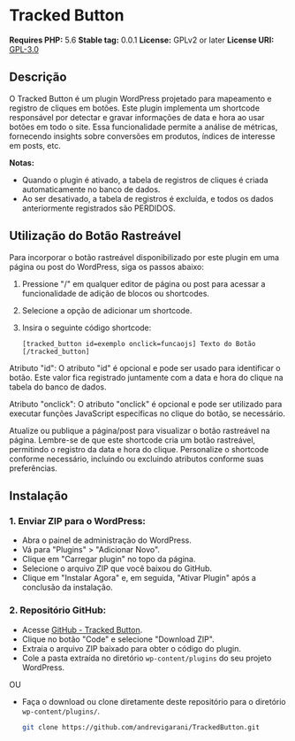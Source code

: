 # Tracked Button

**Requires PHP:** 5.6
**Stable tag:** 0.0.1
**License:** GPLv2 or later
**License URI:** [GPL-3.0](https://www.gnu.org/licenses/gpl-3.0.html)

## Descrição

O Tracked Button é um plugin WordPress projetado para mapeamento e registro de cliques em botões. Este plugin implementa um shortcode responsável por detectar e gravar informações de data e hora ao usar botões em todo o site. Essa funcionalidade permite a análise de métricas, fornecendo insights sobre conversões em produtos, índices de interesse em posts, etc.

**Notas:**
- Quando o plugin é ativado, a tabela de registros de cliques é criada automaticamente no banco de dados.
- Ao ser desativado, a tabela de registros é excluída, e todos os dados anteriormente registrados são PERDIDOS.
## Utilização do Botão Rastreável

Para incorporar o botão rastreável disponibilizado por este plugin em uma página ou post do WordPress, siga os passos abaixo:

1. Pressione "/" em qualquer editor de página ou post para acessar a funcionalidade de adição de blocos ou shortcodes.

2. Selecione a opção de adicionar um shortcode.

3. Insira o seguinte código shortcode:

   ```plaintext
   [tracked_button id=exemplo onclick=funcaojs] Texto do Botão [/tracked_button]

Atributo "id": O atributo "id" é opcional e pode ser usado para identificar o botão. Este valor fica registrado juntamente com a data e hora do clique na tabela do banco de dados.

Atributo "onclick": O atributo "onclick" é opcional e pode ser utilizado para executar funções JavaScript específicas no clique do botão, se necessário.

Atualize ou publique a página/post para visualizar o botão rastreável na página.
Lembre-se de que este shortcode cria um botão rastreável, permitindo o registro da data e hora do clique. Personalize o shortcode conforme necessário, incluindo ou excluindo atributos conforme suas preferências.


## Instalação

### 1. Enviar ZIP para o WordPress:

- Abra o painel de administração do WordPress.
- Vá para "Plugins" > "Adicionar Novo".
- Clique em "Carregar plugin" no topo da página.
- Selecione o arquivo ZIP que você baixou do GitHub.
- Clique em "Instalar Agora" e, em seguida, "Ativar Plugin" após a conclusão da instalação.

### 2. Repositório GitHub:

- Acesse [GitHub - Tracked Button](https://github.com/andrevigarani/TrackedButton).
- Clique no botão "Code" e selecione "Download ZIP".
- Extraia o arquivo ZIP baixado para obter o código do plugin.
- Cole a pasta extraída no diretório `wp-content/plugins` do seu projeto WordPress.

OU

- Faça o download ou clone diretamente deste repositório para o diretório `wp-content/plugins/`.

   ```bash
   git clone https://github.com/andrevigarani/TrackedButton.git
